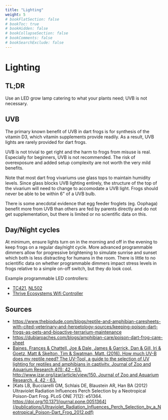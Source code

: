 ```yaml
---
title: "Lighting"
weight: 5
# bookFlatSection: false
# bookToc: true
# bookHidden: false
# bookCollapseSection: false
# bookComments: false
# bookSearchExclude: false
---
```


# Lighting

## TL;DR

Use an LED grow lamp catering to what your plants need; UVB is not necessary.

## UVB

The primary known benefit of UVB in dart frogs is for synthesis of the vitamin D3, which vitamin supplements provide readily. As a result, UVB lights are rarely provided for dart frogs. 

UVB is not trivial to get right and the harm to frogs from misuse is real. Especially for beginners, UVB is not recommended. The risk of overexposure and added setup complexity are not worth the very mild benefits. 

Note that most dart frog vivariums use glass tops to maintain humidity levels. Since glass blocks UVB lighting entirely, the structure of the top of the vivarium will need to change to accomodate a UVB light. Frogs should never be able to be within 6" of a UVB bulb.

There is some anecdotal evidence that egg feeder froglets (eg. Oophaga) benefit more from UVB than others are fed by parents directly and do not get supplementation, but there is limited or no scientific data on this.

## Day/Night cycles

At minimum, ensure lights turn on in the morning and off in the evening to keep frogs on a regular day/night cycle. More advanced programmable dimmers allow for progressive brightening to simulate sunrise and sunset which both is less distracting for humans in the room. There is little to no scientific data on whether programmable dimmers impact stress levels in frogs relative to a simple on-off switch, but they do look cool.

Example programmable LED controllers:
* [TC421](https://www.google.com/search?q=TC421), [NL502](https://www.google.com/search?q=NL502)
* [Thrive Ecosystems Wifi Controller](https://thriveecosystems.com/collections/tev1-lighting)

## Sources
* https://www.thebiodude.com/blogs/reptile-and-amphibian-caresheets-with-cited-veterinary-and-herpetology-sources/keeping-poison-dart-frogs-as-pets-and-bioactive-terrarium-maintenance
* https://dubiaroaches.com/blogs/amphibian-care/poison-dart-frog-care-sheet
* [Baines, Frances & Chattell, Joe & Dale, James & Garrick, Dan & Gill, Iri & Goetz, Matt & Skelton, Tim & Swatman, Matt. (2016). How much UV-B does my reptile need? The UV-Tool, a guide to the selection of UV lighting for reptiles and amphibians in captivity. Journal of Zoo and Aquarium Research 4(1): 42 - 63. http://www.jzar.org/jzar/article/view/150. Journal of Zoo and Aquarium Research. 4. 42 - 63. ](/publications/How_much_UV-B_does_my_reptile_need_2016.pdf)
* [Kats LB, Bucciarelli GM, Schlais DE, Blaustein AR, Han BA (2012) Ultraviolet Radiation Influences Perch Selection by a Neotropical Poison-Dart Frog. PLoS ONE 7(12): e51364. https://doi.org/10.1371/journal.pone.0051364](/publications/Ultraviolet_Radiation_Influences_Perch_Selection_by_a_Neotropical_Poison-Dart_Frog_2012.pdf)